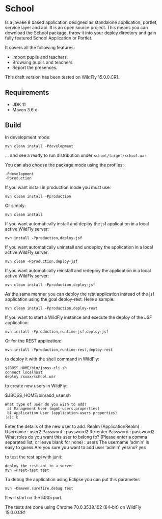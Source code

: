 School
=============
Is a javaee 8 based application designed as standalone application, portlet, service layer and api.
It is an open source project. This means you can download the School package, throw it into your deploy directory and gain fully featured School Application or Portlet.

It covers all the following features:

- Import pupils and teachers.
- Browsing pupils and teachers.
- Report the presences.

This draft version has been tested on WildFly 15.0.0.CR1.

Requirements
------------

- JDK 11
- Maven 3.6.x


Build
-----

In development mode:

    mvn clean install -Pdevelopment

... and see a ready to run distribution under `school/target/school.war`

You can also choose the package mode using the profiles:

    -Pdevelopment
    -Pproduction
    
If you want install in production mode you must use:

    mvn clean install -Pproduction
    
Or simply:

    mvn clean install
    
If you want automatically install and deploy the jsf application in a local active WildFly server:

    mvn install -Pproduction,deploy-jsf
    
If you want automatically uninstall and undeploy the application in a local active WildFly server:

    mvn clean -Pproduction,deploy-jsf
    
If you want automatically reinstall and redeploy the application in a local active WildFly server:

    mvn clean install -Pproduction,deploy-jsf
    
As the same manner you can deploy the rest application instead of the jsf application using the goal deploy-rest. Here a sample:

    mvn clean install -Pproduction,deploy-rest
    
If you want to start a WildFly instance and execute the deploy of the JSF application:

    mvn install -Pproduction,runtime-jsf,deploy-jsf
    
Or for the REST application:

    mvn install -Pproduction,runtime-rest,deploy-rest

to deploy it with the shell command in WildFly:

    $JBOSS_HOME/bin/jboss-cli.sh
    connect localhost
    deploy /xxxx/school.war
   
 to create new users in WildFly:

$JBOSS_HOME/bin/add_user.sh

    What type of user do you wish to add? 
     a) Management User (mgmt-users.properties) 
     b) Application User (application-users.properties)
    (a): b

Enter the details of the new user to add.
Realm (ApplicationRealm) : 
Username : user2
Password : password2
Re-enter Password : password2
What roles do you want this user to belong to? (Please enter a comma separated list, or leave blank for none) : users
The username 'admin' is easy to guess
Are you sure you want to add user 'admin' yes/no? yes

to test the rest api with junit:

    deploy the rest api in a server
    mvn -Prest-test test

To debug the application using Eclipse you can put this parameter:

    mvn -Dmaven.surefire.debug test

It will start on the 5005 port.

The tests are done using Chrome 70.0.3538.102 (64-bit) on WildFly 15.0.0.CR1
